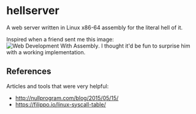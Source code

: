 hellserver
===========

A web server written in Linux x86-64 assembly for the literal hell of it.

Inspired when a friend sent me this image: ![Web Development With
Assembly](https://i.imgur.com/INBvStO.png).  I thought it'd be fun to surprise
him with a working implementation.

References
----------

Articles and tools that were very helpful:

 - http://nullprogram.com/blog/2015/05/15/
 - https://filippo.io/linux-syscall-table/

